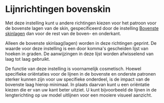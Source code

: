   Lijnrichtingen bovenskin
====
Met deze instelling kunt u andere richtingen kiezen voor het patroon voor de bovenste lagen van de skin, gespecificeerd door de instelling [Bovenste skinlagen](../top_bottom/roofing_layer_count.md) dan voor de rest van de boven- en onderkant.

Alleen de bovenste skinlaag(lagen) worden in deze richtingen geprint. De waarde voor deze instelling is een door komma's gescheiden lijst van hoeken in graden. De aanwijzingen in deze lijst worden afwisselend van laag tot laag gebruikt.

De functie van deze instelling is voornamelijk cosmetisch. Hoewel specifieke oriëntaties voor de lijnen in de bovenste en onderste patronen sterker kunnen zijn voor uw specifieke onderdeel, is de impact van de bovenste laag hierop minimaal. In plaats daarvan kunt u een oriëntatie kiezen die er van uw kant beter uitziet. U kunt bijvoorbeeld de lijnen in de lengterichting op uw model uitlijnen voor een mooiere visueel aanzicht.